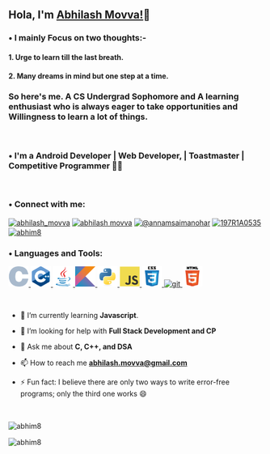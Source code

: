 ## Hola, I'm [Abhilash Movva!](https://github.com/abhim8)👋
<p align=left> 
  <h3>• I mainly Focus on two thoughts:-</h3>
    <h4>1. Urge to learn till the last breath.</h4>
    <h4>2. Many dreams in mind but one step at a time.</h4>
  <h3>So here's me. A CS Undergrad Sophomore and A learning enthusiast who is always eager to take opportunities and Willingness to learn a lot of things.</h3>
</p>
<br>
<p align=left> <h3>• I'm a Android Developer | Web Developer, | Toastmaster | Competitive Programmer 👨‍💻 </h3> </p>
<br>

<h3 align="left">• Connect with me:</h3>
<p align="left">
<a href="https://twitter.com/abhilash_movva" target="blank"><img align="center" src="https://cdn.jsdelivr.net/npm/simple-icons@3.0.1/icons/twitter.svg" alt="abhilash_movva" height="30" width="40" /></a>
<a href="https://linkedin.com/in/abhilash-movva-b979791a1" target="blank"><img align="center" src="https://cdn.jsdelivr.net/npm/simple-icons@3.0.1/icons/linkedin.svg" alt="abhilash movva" height="30" width="40" /></a>
<a href="https://medium.com/@abhilash.movva" target="blank"><img align="center" src="https://cdn.jsdelivr.net/npm/simple-icons@3.0.1/icons/medium.svg" alt="@annamsaimanohar" height="30" width="40" /></a>
<!-- <a href="http://abhilashmovva.tech/"> <img align="center" alt="Abhilash Movva | PortfolioWebsite" width="40" height="30" src="https://www.flaticon.com/svg/static/icons/svg/3108/3108236.svg" /> -->
</a>
<a href="https://www.hackerrank.com/197R1A0535" target="blank"><img align="center" src="https://cdn.jsdelivr.net/npm/simple-icons@3.0.1/icons/hackerrank.svg" alt="197R1A0535" height="30" width="40" /></a>
<a href="https://dev.to/abhim8" target="blank"><img align="center" src="https://d2fltix0v2e0sb.cloudfront.net/dev-badge.svg" alt="abhim8" height="30" width="40" /></a>
</p>


<h3 align="left">• Languages and Tools:</h3>
<p align="left"> <a href="https://www.cprogramming.com/" target="_blank"> <img src="https://raw.githubusercontent.com/devicons/devicon/master/icons/c/c-original.svg" alt="c" width="40" height="40"/> </a>
  <a href="https://isocpp.org/" target="_blank"> <img src="https://raw.githubusercontent.com/devicons/devicon/master/icons/cplusplus/cplusplus-original.svg" alt="cplusplus" width="40" height="40"/> </a>
  <a href="https://www.java.com" target="_blank"> <img src="https://raw.githubusercontent.com/devicons/devicon/master/icons/java/java-original.svg" alt="java" width="40" height="40"/> </a> 
<!--   <a href="https://www.mysql.com/" target="_blank"> <img src="https://raw.githubusercontent.com/devicons/devicon/master/icons/mysql/mysql-original-wordmark.svg" alt="mysql" width="40" height="40"/> </a> -->
  <a href="https://kotlinlang.org/" target="_blank"> <img src="https://raw.githubusercontent.com/devicons/devicon/master/icons/kotlin/kotlin-original.svg" alt="kotlin" width="40" height="40"/> </a>
  <a href="https://www.python.org/" target="_blank"> <img src="https://raw.githubusercontent.com/devicons/devicon/master/icons/python/python-original.svg" alt="python" width="40" height="40"/> </a>
  <a href="https://www.javascript.com/" target="_blank"> <img src="https://raw.githubusercontent.com/devicons/devicon/master/icons/javascript/javascript-original.svg" alt="Js" width="40" height="40"/> </a>
  <a href="https://www.w3schools.com/css/" target="_blank"> <img src="https://raw.githubusercontent.com/devicons/devicon/master/icons/css3/css3-original-wordmark.svg" alt="css3" width="40" height="40"/> </a>
  <a href="https://git-scm.com/" target="_blank"> <img src="https://www.vectorlogo.zone/logos/git-scm/git-scm-icon.svg" alt="git" width="40" height="40"/> </a> <a href="https://www.w3.org/html/" target="_blank"> <img src="https://raw.githubusercontent.com/devicons/devicon/master/icons/html5/html5-original-wordmark.svg" alt="html5" width="40" height="40"/> </a>
</p>

<br/>

<!-- <img align="right" alt="Coding" width="400" src="https://raw.githubusercontent.com/saimanoharhm/saimanoharhm/main/coding.webp"> -->

<!-- 👯 I’m looking to collaborate on -->
- 🌱 I’m currently learning **Javascript**.
- 🤝 I’m looking for help with **Full Stack Development and CP**
- 💬 Ask me about **C, C++, and DSA**
- 📫 How to reach me **abhilash.movva@gmail.com**

- ⚡ Fun fact: I believe there are only two ways to write error-free programs; only the third one works 😄 

<br>

<p> <img align="center" src="https://github-readme-stats.vercel.app/api/top-langs?username=abhim8&show_icons=true&locale=en&layout=compact" alt="abhim8" /></p>

<p> <img align="center" src="https://github-readme-stats.vercel.app/api?username=abhim8&show_icons=true&locale=en" alt="abhim8" /></p>

<!-- <p> <img src="https://github-readme-stats.vercel.app/api?username=abhim8&&show_icons=true&title_color=ffffff&icon_color=bb2acf&text_color=daf7dc&bg_color=191919"> </p> -->

<!-- <p> <img align="center" src="https://github-readme-streak-stats.herokuapp.com/?user=abhim8&" alt="abhim8" /></p> -->
<br>


